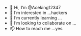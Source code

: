 - 👋 Hi, I’m @Aceking12347
- 👀 I’m interested in ...hackers
- 🌱 I’m currently learning ...
- 💞️ I’m looking to collaborate on ...
- 📫 How to reach me ...yes

<!---
Aceking12347/Aceking12347 is a ✨ special ✨ repository because its `README.md` (this file) appears on your GitHub profile.
You can click the Preview link to take a look at your changes.
--->
